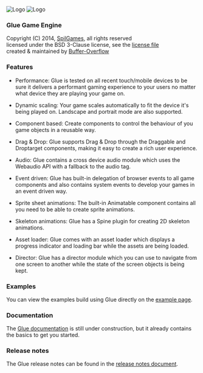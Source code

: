 ![Logo](https://raw.github.com/spilgames/glue/master/img/header.png)
![Logo](https://raw.github.com/spilgames/glue/master/img/glue-logo.jpg)
### Glue Game Engine
Copyright (C) 2014, [SpilGames](http://www.spilgames.com), all rights reserved   
licensed under the BSD 3-Clause license, see the [license file](https://github.com/spilgames/5-glue-engine/blob/master/LICENSE)  
created & maintained by [Buffer-Overflow](https://github.com/Buffer-Overflow)  

### Features
* Performance: Glue is tested on all recent touch/mobile devices to be sure it delivers a performant gaming experience to your users no matter what device they are playing your game on.

* Dynamic scaling: Your game scales automatically to fit the device it's being played on. Landscape and portrait mode are also supported.

* Component based: Create components to control the behaviour of you game objects in a reusable way.

* Drag & Drop: Glue supports Drag & Drop through the Draggable and Droptarget components, making it easy to create a rich user experience.

* Audio: Glue contains a cross device audio module which uses the Webaudio API with a fallback to the audio tag.

* Event driven: Glue has built-in delegation of browser events to all game components and also contains system events to develop your games in an event driven way.

* Sprite sheet animations: The built-in Animatable component contains all you need to be able to create sprite animations.

* Skeleton animations: Glue has a Spine plugin for creating 2D skeleton animations.

* Asset loader: Glue comes with an asset loader which displays a progress indicator and loading bar while the assets are being loaded.

* Director: Glue has a director module which you can use to navigate from one screen to another while the state of the screen objects is being kept.

### Examples
You can view the examples build using Glue directly on the [example page](https://rawgithub.com/spilgames/glue/master/example/index.html).

### Documentation
The [Glue documentation](http://spilgames.github.io/glue) is still under construction, but it already contains the basics to get you started.

### Release notes
The Glue release notes can be found in the [release notes document](https://github.com/spilgames/glue/blob/master/RELEASE.md).
